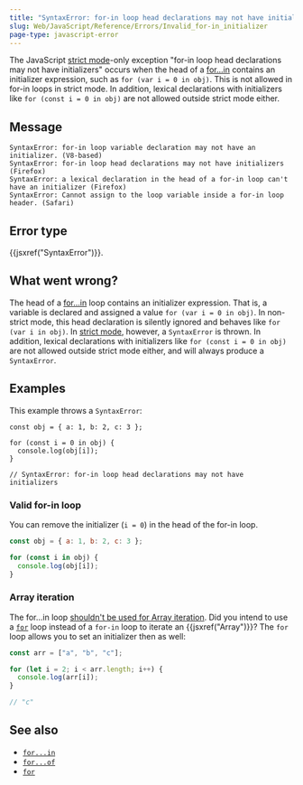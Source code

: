 ```yaml
---
title: "SyntaxError: for-in loop head declarations may not have initializers"
slug: Web/JavaScript/Reference/Errors/Invalid_for-in_initializer
page-type: javascript-error
---
```




The JavaScript [strict mode](/Web/JavaScript/Reference/Strict_mode)-only exception
"for-in loop head declarations may not have initializers"
occurs when the head of a [for...in](/Web/JavaScript/Reference/Statements/for...in) contains
an initializer expression, such as `for (var i = 0 in obj)`. This is not
allowed in for-in loops in strict mode. In addition, lexical declarations with initializers like `for (const i = 0 in obj)` are not allowed outside strict mode either.

## Message

```plain
SyntaxError: for-in loop variable declaration may not have an initializer. (V8-based)
SyntaxError: for-in loop head declarations may not have initializers (Firefox)
SyntaxError: a lexical declaration in the head of a for-in loop can't have an initializer (Firefox)
SyntaxError: Cannot assign to the loop variable inside a for-in loop header. (Safari)
```

## Error type

{{jsxref("SyntaxError")}}.

## What went wrong?

The head of a [for...in](/Web/JavaScript/Reference/Statements/for...in) loop contains an initializer expression.
That is, a variable is declared and assigned a value `for (var i = 0 in obj)`.
In non-strict mode, this head declaration is silently ignored and behaves like `for (var i in obj)`.
In [strict mode](/Web/JavaScript/Reference/Strict_mode), however, a `SyntaxError` is thrown. In addition, lexical declarations with initializers like `for (const i = 0 in obj)` are not allowed outside strict mode either, and will always produce a `SyntaxError`.

## Examples

This example throws a `SyntaxError`:

```js-nolint example-bad
const obj = { a: 1, b: 2, c: 3 };

for (const i = 0 in obj) {
  console.log(obj[i]);
}

// SyntaxError: for-in loop head declarations may not have initializers
```

### Valid for-in loop

You can remove the initializer (`i = 0`) in the head of the for-in loop.

```js example-good
const obj = { a: 1, b: 2, c: 3 };

for (const i in obj) {
  console.log(obj[i]);
}
```

### Array iteration

The for...in loop [shouldn't be used for Array iteration](/Web/JavaScript/Reference/Statements/for...in#array_iteration_and_for...in).
Did you intend to use a [`for`](/Web/JavaScript/Reference/Statements/for) loop
instead of a `for-in` loop to iterate an {{jsxref("Array")}}? The
`for` loop allows you to set an initializer then as well:

```js example-good
const arr = ["a", "b", "c"];

for (let i = 2; i < arr.length; i++) {
  console.log(arr[i]);
}

// "c"
```

## See also

- [`for...in`](/Web/JavaScript/Reference/Statements/for...in)
- [`for...of`](/Web/JavaScript/Reference/Statements/for...of)
- [`for`](/Web/JavaScript/Reference/Statements/for)
